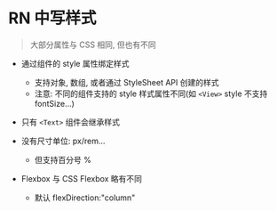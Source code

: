 # RN 中写样式

> 大部分属性与 CSS 相同, 但也有不同

- 通过组件的 style 属性绑定样式

  - 支持对象, 数组, 或者通过 StyleSheet API 创建的样式
  - 注意: 不同的组件支持的 style 样式属性不同(如 `<View>` style 不支持 fontSize...)

- 只有 `<Text>` 组件会继承样式
- 没有尺寸单位: px/rem...
  - 但支持百分号 %
- Flexbox 与 CSS Flexbox 略有不同
  - 默认 flexDirection:"column"

